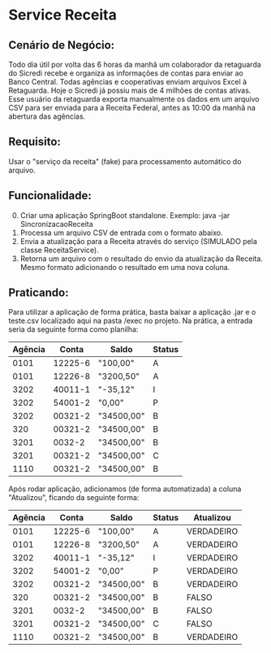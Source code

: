 # Service Receita

## Cenário de Negócio:

Todo dia útil por volta das 6 horas da manhã um colaborador da retaguarda do Sicredi recebe e organiza as informações de 
contas para enviar ao Banco Central. Todas agências e cooperativas enviam arquivos Excel à Retaguarda. Hoje o Sicredi 
já possiu mais de 4 milhões de contas ativas.
Esse usuário da retaguarda exporta manualmente os dados em um arquivo CSV para ser enviada para a Receita Federal, 
antes as 10:00 da manhã na abertura das agências.

## Requisito:

Usar o "serviço da receita" (fake) para processamento automático do arquivo.

## Funcionalidade:

0. Criar uma aplicação SpringBoot standalone. Exemplo: java -jar SincronizacaoReceita <input-file>
1. Processa um arquivo CSV de entrada com o formato abaixo.
2. Envia a atualização para a Receita através do serviço (SIMULADO pela classe ReceitaService).
3. Retorna um arquivo com o resultado do envio da atualização da Receita. Mesmo formato adicionando o resultado em uma 
nova coluna.

## Praticando:

Para utilizar a aplicação de forma prática, basta baixar a aplicação .jar e o teste.csv localizado aqui na pasta /exec no projeto. Na prática,
a entrada seria da seguinte forma como planilha:

Agência|Conta|Saldo|Status
-------|-----|-----|-----
0101|12225-6|"100,00"|A
0101|12226-8|"3200,50"|A
3202|40011-1|"-35,12"|I
3202|54001-2|"0,00"|P
3202|00321-2|"34500,00"|B
320|00321-2|"34500,00"|B
3201|0032-2|"34500,00"|B
3201|00321-2|"34500,00"|C
1110|00321-2|"34500,00"|B

Após rodar aplicação, adicionamos (de forma automatizada) a coluna "Atualizou", ficando da seguinte forma:

Agência|Conta|Saldo|Status|Atualizou
-------|-----|-----|-----|-------
0101|12225-6|"100,00"|A|VERDADEIRO
0101|12226-8|"3200,50"|A|VERDADEIRO
3202|40011-1|"-35,12"|I|VERDADEIRO
3202|54001-2|"0,00"|P|VERDADEIRO
3202|00321-2|"34500,00"|B|VERDADEIRO
320|00321-2|"34500,00"|B|FALSO
3201|0032-2|"34500,00"|B|FALSO
3201|00321-2|"34500,00"|C|FALSO
1110|00321-2|"34500,00"|B|VERDADEIRO
